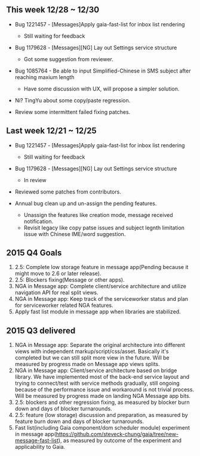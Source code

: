 ## This week 12/28 ~ 12/30
* Bug 1221457 - [Messages]Apply gaia-fast-list for inbox list rendering
  - Still waiting for feedback

* Bug 1179628 - [Messages][NG] Lay out Settings service structure
  - Got some suggestion from reviewer.

* Bug 1085764	- Be able to input Simplified-Chinese in SMS subject after reaching maxium length
  - Have some discussion with UX, will propose a simpler solution.
 
* Ni? TingYu about some copy/paste regression.

* Review some intermittent failed fixing patches.

## Last week 12/21 ~ 12/25
* Bug 1221457 - [Messages]Apply gaia-fast-list for inbox list rendering
  - Still waiting for feedback

* Bug 1179628 - [Messages][NG] Lay out Settings service structure
  - In review

* Reviewed some patches from contributors.

* Annual bug clean up and un-assign the pending features.
  - Unassign the features like creation mode, message received notification.
  - Revisit legacy like copy patse issues and subject legnth limitation issue with Chinese IME/word suggestion.

## 2015 Q4 Goals

1. 2.5: Complete low storage feature in message app(Pending because it might move to 2.6 or later release).
2. 2.5: Blockers fixing(Message or other apps).
3. NGA in Message app: Complete client/service architecture and utilize navigation API for real split views.
4. NGA in Message app: Keep track of the serviceworker status and plan for serviceworker related NGA features.
5. Apply fast list module in message app when libraries are stabilized.

## 2015 Q3 delivered

1. NGA in Message app: Separate the original architecture into different views with independent markup/script/css/asset. Basically it's completed but we can still split more view in the future. Will be measured by progress made on Message app views splits.
2. NGA in Message app: Client/service architecture based on bridge library. We have implemented most of the back-end service layout and trying to connect/test with service methods gradually, still ongoing because of the performance issue and workaround is not trivial process. Will be measured by progress made on landing NGA Message app bits.
3. 2.5: blockers and other regression fixing, as measured by blocker burn down and days of blocker turnarounds.
4. 2.5: feature (low storage) discussion and preparation, as measured by feature burn down and days of blocker turnarounds.
5. Fast list(including Gaia component/dom scheduler module) experiment in message app(https://github.com/steveck-chung/gaia/tree/new-message-fast-list), as measured by outcome of the experiment and applicability to Gaia.
